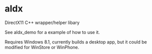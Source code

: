 aldx
====

DirectX11 C++ wrapper/helper libary 

See aldx_demo for a example of how to use it.

Requires Windows 8.1, currently builds a desktop app, but it could be modified for WinStore or WinPhone.
